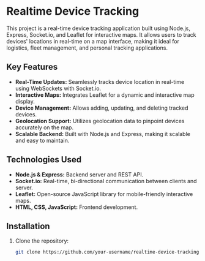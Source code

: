 # Realtime Device Tracking

This project is a real-time device tracking application built using Node.js, Express, Socket.io, and Leaflet for interactive maps. It allows users to track devices' locations in real-time on a map interface, making it ideal for logistics, fleet management, and personal tracking applications.

## Key Features

- **Real-Time Updates:** Seamlessly tracks device location in real-time using WebSockets with Socket.io.
- **Interactive Maps:** Integrates Leaflet for a dynamic and interactive map display.
- **Device Management:** Allows adding, updating, and deleting tracked devices.
- **Geolocation Support:** Utilizes geolocation data to pinpoint devices accurately on the map.
- **Scalable Backend:** Built with Node.js and Express, making it scalable and easy to maintain.

## Technologies Used

- **Node.js & Express:** Backend server and REST API.
- **Socket.io:** Real-time, bi-directional communication between clients and server.
- **Leaflet:** Open-source JavaScript library for mobile-friendly interactive maps.
- **HTML, CSS, JavaScript:** Frontend development.

## Installation

1. Clone the repository:
   ```bash
   git clone https://github.com/your-username/realtime-device-tracking.git

